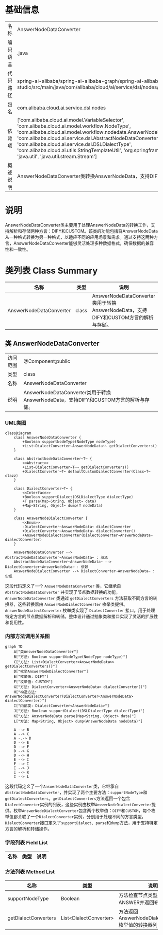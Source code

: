 # 基础信息

|      |      |
|------|------|
| 名称 | AnswerNodeDataConverter |
| 编码语言 | .java |
| 代码路径 | spring-ai-alibaba/spring-ai-alibaba-graph/spring-ai-alibaba-graph-studio/src/main/java/com/alibaba/cloud/ai/service/dsl/nodes/AnswerNodeDataConverter.java |
| 包名 | com.alibaba.cloud.ai.service.dsl.nodes |
| 依赖项 | ['com.alibaba.cloud.ai.model.VariableSelector', 'com.alibaba.cloud.ai.model.workflow.NodeType', 'com.alibaba.cloud.ai.model.workflow.nodedata.AnswerNodeData', 'com.alibaba.cloud.ai.service.dsl.AbstractNodeDataConverter', 'com.alibaba.cloud.ai.service.dsl.DSLDialectType', 'com.alibaba.cloud.ai.utils.StringTemplateUtil', 'org.springframework.stereotype.Component', 'java.util', 'java.util.stream.Stream'] |
| 概述说明 | AnswerNodeDataConverter类转换AnswerNodeData，支持DIFY和CUSTOM方言解析存储。 |

# 说明

AnswerNodeDataConverter类主要用于处理AnswerNodeData的转换工作，支持解析和存储两种方言：DIFY和CUSTOM。该类的功能包括将AnswerNodeData从一种格式转换为另一种格式，以适应不同的应用场景和需求。通过支持这两种方言，AnswerNodeDataConverter能够灵活处理多种数据格式，确保数据的兼容性和一致性。

# 类列表 Class Summary

| 名称   | 类型  | 说明 |
|-------|------|-------------|
| AnswerNodeDataConverter | class | AnswerNodeDataConverter类用于转换AnswerNodeData，支持DIFY和CUSTOM方言的解析与存储。 |



## 类 AnswerNodeDataConverter

|      |      |
|------|------|
| 访问范围 | @Component;public |
| 类型 | class |
| 名称 | AnswerNodeDataConverter |
| 说明 | AnswerNodeDataConverter类用于转换AnswerNodeData，支持DIFY和CUSTOM方言的解析与存储。 |


### UML类图

```mermaid
classDiagram
    class AnswerNodeDataConverter {
        +Boolean supportNodeType(NodeType nodeType)
        +List~DialectConverter~AnswerNodeData~~ getDialectConverters()
    }

    class AbstractNodeDataConverter~T~ {
        <<Abstract>>
        +List~DialectConverter~T~~ getDialectConverters()
        +DialectConverter~T~ defaultCustomDialectConverter(Class~T~ clazz)
    }

    class DialectConverter~T~ {
        <<Interface>>
        +Boolean supportDialect(DSLDialectType dialectType)
        +T parse(Map~String, Object~ data)
        +Map~String, Object~ dump(T nodeData)
    }

    class AnswerNodeDialectConverter {
        <<Enum>>
        -DialectConverter~AnswerNodeData~ dialectConverter
        +DialectConverter~AnswerNodeData~ dialectConverter()
        +AnswerNodeDialectConverter(DialectConverter~AnswerNodeData~ dialectConverter)
    }

    AnswerNodeDataConverter --> AbstractNodeDataConverter~AnswerNodeData~ : 继承
    AbstractNodeDataConverter~AnswerNodeData~ --> DialectConverter~AnswerNodeData~ : 依赖
    AnswerNodeDialectConverter --> DialectConverter~AnswerNodeData~ : 实现
```

这段代码定义了一个 `AnswerNodeDataConverter` 类，它继承自 `AbstractNodeDataConverter` 并实现了节点数据转换的功能。`AnswerNodeDataConverter` 类通过 `getDialectConverters` 方法获取不同方言的转换器，这些转换器由 `AnswerNodeDialectConverter` 枚举类提供。`AnswerNodeDialectConverter` 枚举类实现了 `DialectConverter` 接口，用于处理特定方言的节点数据解析和转储。整体设计通过抽象类和接口实现了灵活的扩展性和复用性。


### 内部方法调用关系图

```mermaid
graph TD
    A["类AnswerNodeDataConverter"]
    B["方法: Boolean supportNodeType(NodeType nodeType)"]
    C["方法: List<DialectConverter<AnswerNodeData>> getDialectConverters()"]
    D["枚举AnswerNodeDialectConverter"]
    E["枚举值: DIFY"]
    F["枚举值: CUSTOM"]
    G["方法: DialectConverter<AnswerNodeData> dialectConverter()"]
    H["构造方法: AnswerNodeDialectConverter(DialectConverter<AnswerNodeData> dialectConverter)"]
    I["内部类: DialectConverter<AnswerNodeData>"]
    J["方法: Boolean supportDialect(DSLDialectType dialectType)"]
    K["方法: AnswerNodeData parse(Map<String, Object> data)"]
    L["方法: Map<String, Object> dump(AnswerNodeData nodeData)"]

    A --> B
    A --> C
    A -.-> D
    D --> E
    D --> F
    D --> G
    D --> H
    E --> I
    F --> I
    I --> J
    I --> K
    I --> L
```

这段代码定义了一个`AnswerNodeDataConverter`类，它继承自`AbstractNodeDataConverter`，并实现了两个主要方法：`supportNodeType`和`getDialectConverters`。`getDialectConverters`方法返回一个包含`DialectConverter`实例的列表，这些实例由枚举`AnswerNodeDialectConverter`提供。枚举`AnswerNodeDialectConverter`包含两个枚举值：`DIFY`和`CUSTOM`，每个枚举值都关联了一个`DialectConverter`实例，分别用于处理不同的方言类型。`DialectConverter`接口定义了`supportDialect`、`parse`和`dump`方法，用于支持特定方言的解析和转储操作。

### 字段列表 Field List

| 名称  | 类型  | 说明 |
|-------|-------|------|

### 方法列表 Method List

| 名称  | 类型  | 说明 |
|-------|-------|------|
| supportNodeType | Boolean | 方法检查节点类型是否为ANSWER并返回布尔值。 |
| getDialectConverters | List<DialectConverter<AnswerNodeData>> | 方法返回AnswerNodeDialectConverter枚举值的转换器列表。 |




